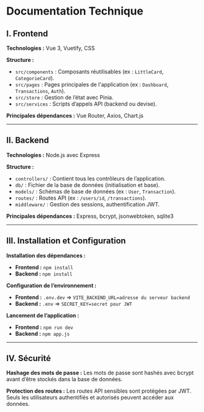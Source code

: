 # Documentation Technique

## I. Frontend

**Technologies :** Vue 3, Vuetify, CSS

**Structure :**

- `src/components` : Composants réutilisables (ex : `LittleCard`, `CategorieCard`).
- `src/pages` : Pages principales de l'application (ex : `Dashboard`, `Transactions`, `Auth`).
- `src/store` : Gestion de l’état avec Pinia.
- `src/services` : Scripts d’appels API (backend ou devise).

**Principales dépendances :** Vue Router, Axios, Chart.js

---

## II. Backend

**Technologies :** Node.js avec Express

**Structure :**

- `controllers/` : Contient tous les contrôleurs de l’application.
- `db/` : Fichier de la base de données (initialisation et base).
- `models/` : Schémas de base de données (ex : `User`, `Transaction`).
- `routes/` : Routes API (ex : `/users/id`, `/transactions`).
- `middleware/` : Gestion des sessions, authentification JWT.

**Principales dépendances :** Express, bcrypt, jsonwebtoken, sqlite3

---

## III. Installation et Configuration

**Installation des dépendances :**

- **Frontend :** `npm install`
- **Backend :** `npm install`

**Configuration de l’environnement :**

- **Frontend :** `.env.dev` => `VITE_BACKEND_URL=adresse du serveur backend`
- **Backend :** `.env` => `SECRET_KEY=secret pour JWT`

**Lancement de l’application :**

- **Frontend :** `npm run dev`
- **Backend :** `npm app.js`

---

## IV. Sécurité

**Hashage des mots de passe :** Les mots de passe sont hashés avec bcrypt avant d’être stockés dans la base de données.

**Protection des routes :** Les routes API sensibles sont protégées par JWT. Seuls les utilisateurs authentifiés et autorisés peuvent accéder aux données.
